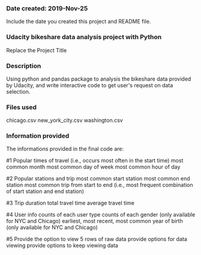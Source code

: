 ### Date created: 2019-Nov-25
Include the date you created this project and README file.

### Udacity bikeshare data analysis project with Python
Replace the Project Title

### Description
Using python and pandas package to analysis the bikeshare data provided by Udacity, and write interactive code to get user's request on data selection.

### Files used
chicago.csv
new_york_city.csv
washington.csv

### Information provided
The informations provided in the final code are:

#1 Popular times of travel (i.e., occurs most often in the start time)
most common month
most common day of week
most common hour of day

#2 Popular stations and trip
most common start station
most common end station
most common trip from start to end (i.e., most frequent combination of start station and end station)

#3 Trip duration
total travel time
average travel time

#4 User info
counts of each user type
counts of each gender (only available for NYC and Chicago)
earliest, most recent, most common year of birth (only available for NYC and Chicago)

#5 Provide the option to view 5 rows of raw data
provide options for data viewing
provide options to keep viewing data
